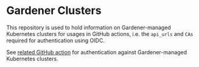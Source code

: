 # Gardener Clusters

This repository is used to hold information on Gardener-managed Kubernetes clusters for usages in
GitHub actions, i.e. the `api_urls` and `CAs` required for authentication using OIDC.

See [related GitHub action](https://github.com/gardener/cc-utils/blob/master/.github/actions/kubernetes-auth/action.yaml)
for authentication against Gardener-managed Kubernetes clusters.
